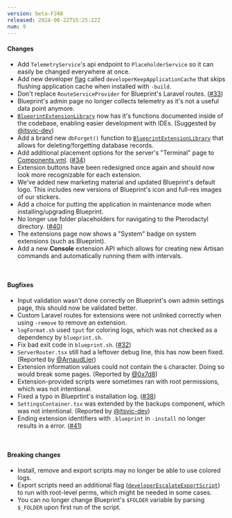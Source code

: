 ```yaml
---
version: beta-F248
released: 2024-06-22T15:25:22Z
num: 9
---
```


#### Changes

- Add `TelemetryService`'s api endpoint to `PlaceholderService` so it can easily be changed everywhere at once.
- Add new developer [flag](/docs/concepts/flags) called `developerKeepApplicationCache` that skips flushing application cache when installed with `-build`.
- Don't replace `RouteServiceProvider` for Blueprint's Laravel routes. ([#33](https://github.com/BlueprintFramework/framework/pull/33))
- Blueprint's admin page no longer collects telemetry as it's not a useful data point anymore.
- [`BlueprintExtensionLibrary`](/docs/lib/methods) now has it's functions documented inside of the codebase, enabling easier development with IDEs. (Suggested by [@itsvic-dev](https://github.com/itsvic-dev/))
- Add a brand new `dbForget()` function to [`BlueprintExtensionLibrary`](/docs/lib/methods) that allows for deleting/forgetting database records.
- Add additional placement options for the server's "Terminal" page to [Components.yml](/docs/configs/componentsyml). ([#34](https://github.com/BlueprintFramework/framework/pull/34))
- Extension buttons have been redesigned once again and should now look more recognizable for each extension.
- We've added new marketing material and updated Blueprint's default logo. This includes new versions of Blueprint's icon and full-res images of our stickers.
- Add a choice for putting the application in maintenance mode when installing/upgrading Blueprint.
- No longer use folder placeholders for navigating to the Pterodactyl directory. ([#40](https://github.com/BlueprintFramework/framework/pull/40))
- The extensions page now shows a "System" badge on system extensions (such as Blueprint).
- Add a new **Console** extension API which allows for creating new Artisan commands and automatically running them with intervals.

<br/>

#### Bugfixes

- Input validation wasn't done correctly on Blueprint's own admin settings page, this should now be validated better.
- Custom Laravel routes for extensions were not unlinked correctly when using `-remove` to remove an extension.
- `logFormat.sh` used `tput` for coloring logs, which was not checked as a dependency by `blueprint.sh`.
- Fix bad exit code in `blueprint.sh`. ([#32](https://github.com/BlueprintFramework/framework/pull/32))
- `ServerRouter.tsx` still had a leftover debug line, this has now been fixed. (Reported by [@ArnaudLier](https://github.com/ArnaudLier))
- Extension information values could not contain the `&` character. Doing so would break some pages. (Reported by [@0x7d8](https://github.com/0x7d8))
- Extension-provided scripts were sometimes ran with root permissions, which was not intentional.
- Fixed a typo in Blueprtint's installation log. ([#38](https://github.com/BlueprintFramework/framework/pull/38))
- `SettingsContainer.tsx` was extended by the backups component, which was not intentional. (Reported by [@itsvic-dev](https://github.com/itsvic-dev/))
- Ending extension identifiers with `.blueprint` in `-install` no longer results in a error. ([#41](https://github.com/BlueprintFramework/framework/pull/41))

<br/>

#### Breaking changes

- Install, remove and export scripts may no longer be able to use colored logs.
- Export scripts need an additional flag ([`developerEscalateExportScript`](/docs/concepts/flags)) to run with root-level perms, which might be needed in some cases.
- You can no longer change Blueprint's `$FOLDER` variable by parsing `$_FOLDER` upon first run of the script.
